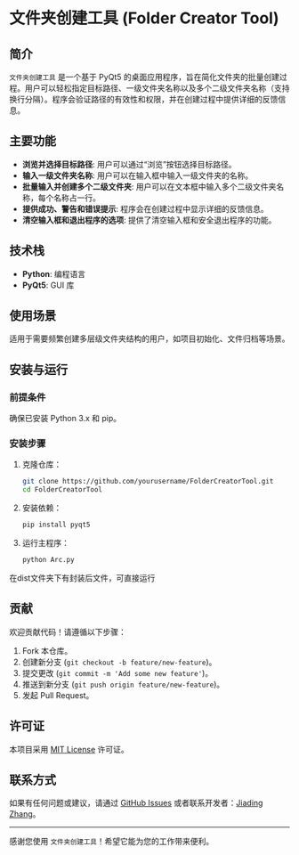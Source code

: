 
# 文件夹创建工具 (Folder Creator Tool)


## 简介

`文件夹创建工具` 是一个基于 PyQt5 的桌面应用程序，旨在简化文件夹的批量创建过程。用户可以轻松指定目标路径、一级文件夹名称以及多个二级文件夹名称（支持换行分隔）。程序会验证路径的有效性和权限，并在创建过程中提供详细的反馈信息。

## 主要功能

- **浏览并选择目标路径**: 用户可以通过“浏览”按钮选择目标路径。
- **输入一级文件夹名称**: 用户可以在输入框中输入一级文件夹的名称。
- **批量输入并创建多个二级文件夹**: 用户可以在文本框中输入多个二级文件夹名称，每个名称占一行。
- **提供成功、警告和错误提示**: 程序会在创建过程中显示详细的反馈信息。
- **清空输入框和退出程序的选项**: 提供了清空输入框和安全退出程序的功能。

## 技术栈

- **Python**: 编程语言
- **PyQt5**: GUI 库

## 使用场景

适用于需要频繁创建多层级文件夹结构的用户，如项目初始化、文件归档等场景。

## 安装与运行

### 前提条件

确保已安装 Python 3.x 和 pip。

### 安装步骤

1. 克隆仓库：

   ```bash
   git clone https://github.com/yourusername/FolderCreatorTool.git
   cd FolderCreatorTool
   ```

2. 安装依赖：

   ```bash
   pip install pyqt5
   ```

3. 运行主程序：

   ```bash
   python Arc.py
   ```
  在dist文件夹下有封装后文件，可直接运行
## 贡献

欢迎贡献代码！请遵循以下步骤：

1. Fork 本仓库。
2. 创建新分支 (`git checkout -b feature/new-feature`)。
3. 提交更改 (`git commit -m 'Add some new feature'`)。
4. 推送到新分支 (`git push origin feature/new-feature`)。
5. 发起 Pull Request。

## 许可证

本项目采用 [MIT License](LICENSE) 许可证。

## 联系方式

如果有任何问题或建议，请通过 [GitHub Issues](https://github.com/yourusername/FolderCreatorTool/issues) 或者联系开发者：[Jiading Zhang](mailto:jiading@example.com)。

---

感谢您使用 `文件夹创建工具`！希望它能为您的工作带来便利。
```

